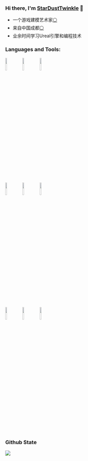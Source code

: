 ### Hi there, I'm [StarDustTwinkle](https://StarDustTwinkle.github.io) 👋

- 一个游戏建模艺术家[⚪](https://baike.baidu.com/item/3D建模/3867022)
- 来自中国成都[⚪](https://baike.baidu.com/item/成都/128473)
- 业余时间学习Ureal引擎和编程技术


### Languages and Tools:

<p>  
  <!-- Your languages and tools. Be careful with the alignment. 
  You can use this sites to get logos: https://www.vectorlogo.zone or https://simpleicons.org/
  -->
  <code><img width="10%" src="https://simpleicons.org/icons/unrealengine.svg"></code>
  <code><img width="10%" src="https://simpleicons.org/icons/cplusplus.svg"></code>
  <code><img width="10%" src="https://simpleicons.org/icons/python.svg"></code>
  <br />
  <code><img width="10%" src="https://simpleicons.org/icons/adobeaftereffects.svg"></code>
  <code><img width="10%" src="https://simpleicons.org/icons/adobeaudition.svg"></code>
  <code><img width="10%" src="https://simpleicons.org/icons/adobephotoshop.svg"></code>
  <br />
  <code><img width="10%" src="https://simpleicons.org/icons/git.svg"></code>
  <code><img width="10%" src="https://simpleicons.org/icons/github.svg"></code>
  <code><img width="10%" src="https://simpleicons.org/icons/html5.svg"></code>
</p>


### Github State


[![](https://github-readme-stats.vercel.app/api?username=StarDustTwinkle&show_icons=true)](https://github.com/anuraghazra/github-readme-stats)